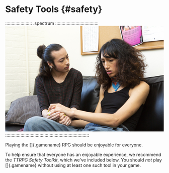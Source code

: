 # Safety Tools {#safety}

::::::::::::::::::::: .spectrum ::::::::::::::::::::::::::::::::::
![Honest, open, and empathic communication is essential to playing safely.](art/spectrum/comfort.jpg)
::::::::::::::::::::::::::::::::::::::::::::::::::::::::::::::::::

Playing the []{.gamename} RPG should be enjoyable for everyone.

To help ensure that everyone has an enjoyable experience, we recommend the 
*TTRPG Safety Toolkit*, which we've included below. You should *not* play []{.gamename} 
without using at least one such tool in your game.

